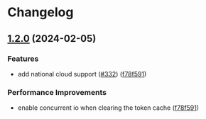 # Changelog

## [1.2.0](https://github.com/microsoftgraph/msgraph-cli-core/compare/v1.1.0...v1.2.0) (2024-02-05)


### Features

* add national cloud support ([#332](https://github.com/microsoftgraph/msgraph-cli-core/issues/332)) ([f78f591](https://github.com/microsoftgraph/msgraph-cli-core/commit/f78f5911ff9fa8a1dcf383431741face4f3c4fad))


### Performance Improvements

* enable concurrent io when clearing the token cache ([f78f591](https://github.com/microsoftgraph/msgraph-cli-core/commit/f78f5911ff9fa8a1dcf383431741face4f3c4fad))
